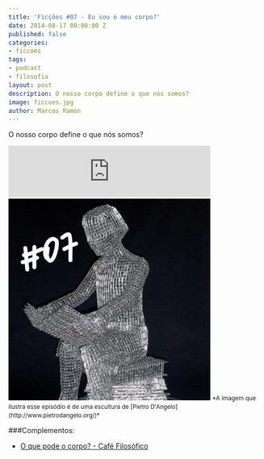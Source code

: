 ```yaml
---
title: 'Ficções #07 - Eu sou o meu corpo?'
date: 2014-08-17 00:00:00 Z
published: false
categories:
- ficcoes
tags:
- podcast
- filosofia
layout: post
description: O nosso corpo define o que nós somos?
image: ficcoes.jpg
author: Marcos Ramon
---
```


O nosso corpo define o que nós somos?
     
<iframe src="https://anchor.fm/podcastficcoes/embed/episodes/Eu-sou-o-meu-corpo-e47jc7/a-aggksn" height="102px" width="400px" frameborder="0" scrolling="no"></iframe>

<img src="/assets/images/07_50.png" height="400" width="400" alt="Pietro D'Angelo">
<small>*A imagem que ilustra esse episódio é de uma escultura de [Pietro D'Angelo](http://www.pietrodangelo.org/)*</small>
     
###Complementos:
     
- [O que pode o corpo? - Café Filosófico](https://www.youtube.com/watch?v=oE3aoW2xp4w&noredirect=1)
